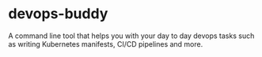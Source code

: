 # devops-buddy
A command line tool that helps you with your day to day devops tasks such as writing Kubernetes manifests, CI/CD pipelines and more.
